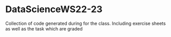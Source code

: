 # DataScienceWS22-23
Collection of code generated during for the class. Including exercise sheets as well as the task which are graded
